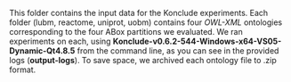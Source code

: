 This folder contains the input data for the Konclude experiments.
Each folder (lubm, reactome, uniprot, uobm) contains four *OWL-XML* ontologies corresponding to the four ABox partitions we evaluated.
We ran experiments on each, using **Konclude-v0.6.2-544-Windows-x64-VS05-Dynamic-Qt4.8.5** from the command line, as you can see in the provided logs  (**output-logs**).
To save space, we archived each ontology file to .zip format.